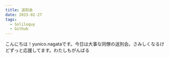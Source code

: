 ```yaml
---
title: 送別会
date: 2015-02-27
tags:
  - Soliloquy
  - Github
---
```


こんにちは！yunico.nagataです。今日は大事な同僚の送別会。さみしくなるけどずっと応援してます。わたしもがんばる